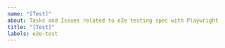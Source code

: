 ```yaml
---
name: "[Test]"
about: Tasks and Issues related to e2e testing spec with Playwright
title: "[Test]"
labels: e2e-test
---
```

